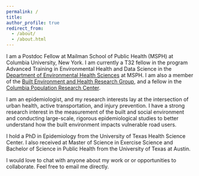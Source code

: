 ```yaml
---
permalink: /
title: 
author_profile: true
redirect_from: 
  - /about/
  - /about.html
---
```

I am a Postdoc Fellow at Mailman School of Public Health (MSPH) at Columbia University, New York. I am currently a T32 fellow in the program Advanced Training in Environmental Health and Data Science in the [Department of Environmental Health Sciences](https://www.publichealth.columbia.edu/academics/departments/environmental-health-sciences) at MSPH. I am also a member of the [Built Environment and Health Research Group](https://beh.columbia.edu/), and a fellow in the [Columbia Population Research Center](https://cprc.columbia.edu/).

I am an epidemiologist, and my research interests lay at the intersection of urban health, active transportation, and injury prevention. I have a strong research interest in the measurement of the built and social environment and conducting large-scale, rigorous epidemiological studies to better understand how the built environment impacts vulnerable road users.

I hold a PhD in Epidemiology from the University of Texas Health Science Center. I also received at Master of Science in Exercise Science and Bachelor of Science in Public Health from the University of Texas at Austin. 

I would love to chat with anyone about my work or or opportunities to collaborate. Feel free to email me directly.